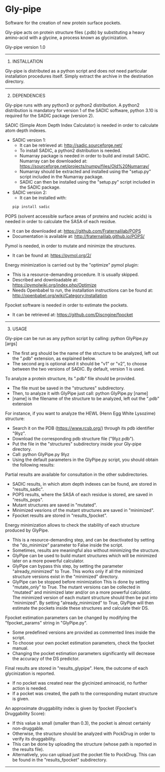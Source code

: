 # Gly-pipe
Software for the creation of new protein surface pockets.

Gly-pipe acts on protein structure files (.pdb) by substituting a heavy amino-acid with a glycine, a process known as glycinization.

Gly-pipe version 1.0

*******************************************************************************************************************

1) INSTALLATION

Gly-pipe is distributed as a python script and does not need particular installation procedures itself.
Simply extract the archive in the destination directory.

*******************************************************************************************************************

2) DEPENDENCIES

Gly-pipe runs with any python3 or python2 distribution. A python2 distribution is mandatory for version 1 of the SADIC software, python 3.10 is required for the SADIC package (version 2).

SADIC (Simple Atom Depth Index Calculator) is needed in order to calculate atom depth indexes.
- SADIC version 1:
	- It can be retrieved at:
   	http://sadic.sourceforge.net/
	- To install SADIC, a python2 distribution is needed.
	- Numarray package is needed in order to build and install SADIC. Numarray can be downloaded at:
	https://sourceforge.net/projects/numpy/files/Old%20Numarray/
	- Numarray should be extracted and installed using the "setup.py" script included in the Numarray package.
	- SADIC can then be installed using the "setup.py" script included in the SADIC package.
- SADIC version 2:
	- It can be installed with:
	```bash
	pip install sadic
	```

POPS (solvent accessible surface areas of proteins and nucleic acids) is needed in order to calculate the SASA of each residue.
- It can be downloaded at:
	https://github.com/Fraternalilab/POPS
- Documentation is available at:
	http://fraternalilab.github.io/POPS/

Pymol is needed, in order to mutate and minimize the structures.
- It can be found at:
	https://pymol.org/2/
	
Energy minimization is carried out by the "optimize" pymol plugin:
- This is a resource-demanding procedure. It is usually skipped.
- Described and downloadable at:
	https://pymolwiki.org/index.php/Optimize
- Needs Openbabel to run, the installation instructions can be found at:
	http://openbabel.org/wiki/Category:Installation	

Fpocket software is needed in order to estimate the pockets.
- It can be retrieved at:
	https://github.com/Discngine/fpocket
	

*******************************************************************************************************************

3) USAGE

Gly-pipe can be run as any python script by calling: 
	python GlyPipe.py [args]
- The first arg should be the name of the structure to be analyzed, left out the ".pdb" extension, as explained below.
- The second arg is optional and it should be "v1" or "v2", to choose between the two versions of SADIC. By default, version 1 is used.

To analyze a protein structure, its ".pdb" file should be provided. 
- The file must be saved in the "structures" subdirectory.
- Then, to analyze it with GlyPipe just call:
	python GlyPipe.py [name] 
- [name] is the filename of the structure to be analyzed, left out the ".pdb" extension

For instance, if you want to analyze the HEWL (Henn Egg White Lysozime) structure:
- Search it on the PDB (https://www.rcsb.org/) through its pdb identifier "9lyz".
- Download the corresponding pdb structure file ("9lyz.pdb").
- Put the file in the "structures" subdirectory inside your Gly-pipe directory.
- Call:
	python GlyPipe.py 9lyz
- Using the default parameters in the GlyPipe.py script, you should obtain the following results:

Partial results are available for consultation in the other subdirectories.
- SADIC results, in which atom depth indexes can be found, are stored in "results_sadic".
- POPS results, where the SASA of each residue is stored, are saved in "results_pops".
- Mutant structures are saved in "mutated".
- Minimized vesrions of the mutant structures are saved in "minimized".
- Fpocket results are stored in "results_fpocket".

Energy minimization allows to check the stability of each structure produced by GlyPipe.
- This is a resource-demanding step, and can be deactivated by setting the "do_minimize" parameter to False inside the script.
- Sometimes, results are meaningful also without minimizing the structure.
- GlyPipe can be used to build mutant structures which will be minimized later on a more powerful calculator.
- GlyPipe can bypass this step, by setting the parameter "already_minimized" to True.
	This works only if all the minimized structure versions exist in the "minimized" directory.
- GlyPipe can be stopped before minimization
	This is done by setting "mutate_only" to True.
	The mutant versions can be collected in "mutated" and minimized later and/or on a more powerful calculator.
	The minimized version of each mutant structure should then be put into "minimized".
	By setting "already_minimized" to True, GlyPipe will then estimate the pockets inside these structures and calculate their DS.

Fpocket estimation parameters can be changed by modifying the "fpocket_params" string in "GlyPipe.py".
- Some predefined versions are provided as commented lines inside the script.
- To choose your own pocket estimation parameters, check the fpocket manual.
- Changing the pocket estimation parameters significantly will decrease the accuracy of the DS predictor.

Final results are stored in "results_glypipe". Here, the outcome of each glycinization is reported.
- If no pocket was created near the glycinized aminoacid, no further action is needed.
- If a pocket was created, the path to the corresponding mutant structure is given.

An approximate druggability index is given by fpocket (Fpocket's Druggability Score):
- If this value is small (smaller than 0.3), the pocket is almost certainly non-druggable.
- Otherwise, the structure should be analyzed with PockDrug in order to verify its druggability.
- This can be done by uploading the structure (whose path is reported in the results file).
- Alternatively, you can upload just the pocket file to PockDrug. This can be found in the "results_fpocket" subdirectory.

*******************************************************************************************************************
